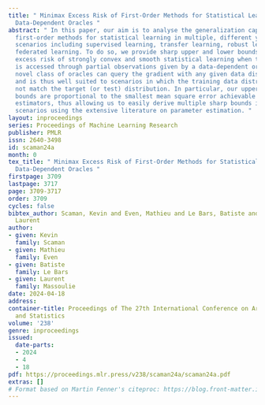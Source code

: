 ```yaml
---
title: " Minimax Excess Risk of First-Order Methods for Statistical Learning with
  Data-Dependent Oracles "
abstract: " In this paper, our aim is to analyse the generalization capabilities of
  first-order methods for statistical learning in multiple, different yet related,
  scenarios including supervised learning, transfer learning, robust learning and
  federated learning. To do so, we provide sharp upper and lower bounds for the minimax
  excess risk of strongly convex and smooth statistical learning when the gradient
  is accessed through partial observations given by a data-dependent oracle. This
  novel class of oracles can query the gradient with any given data distribution,
  and is thus well suited to scenarios in which the training data distribution does
  not match the target (or test) distribution. In particular, our upper and lower
  bounds are proportional to the smallest mean square error achievable by gradient
  estimators, thus allowing us to easily derive multiple sharp bounds in the aforementioned
  scenarios using the extensive literature on parameter estimation. "
layout: inproceedings
series: Proceedings of Machine Learning Research
publisher: PMLR
issn: 2640-3498
id: scaman24a
month: 0
tex_title: " Minimax Excess Risk of First-Order Methods for Statistical Learning with
  Data-Dependent Oracles "
firstpage: 3709
lastpage: 3717
page: 3709-3717
order: 3709
cycles: false
bibtex_author: Scaman, Kevin and Even, Mathieu and Le Bars, Batiste and Massoulie,
  Laurent
author:
- given: Kevin
  family: Scaman
- given: Mathieu
  family: Even
- given: Batiste
  family: Le Bars
- given: Laurent
  family: Massoulie
date: 2024-04-18
address:
container-title: Proceedings of The 27th International Conference on Artificial Intelligence
  and Statistics
volume: '238'
genre: inproceedings
issued:
  date-parts:
  - 2024
  - 4
  - 18
pdf: https://proceedings.mlr.press/v238/scaman24a/scaman24a.pdf
extras: []
# Format based on Martin Fenner's citeproc: https://blog.front-matter.io/posts/citeproc-yaml-for-bibliographies/
---
```

